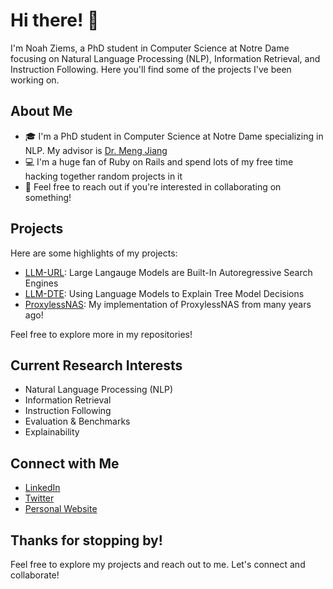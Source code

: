 # Hi there! 👋

I'm Noah Ziems, a PhD student in Computer Science at Notre Dame focusing on Natural Language Processing (NLP), Information Retrieval, and Instruction Following. Here you'll find some of the projects I've been working on.

## About Me

- 🎓 I'm a PhD student in Computer Science at Notre Dame specializing in NLP. My advisor is [Dr. Meng Jiang](https://www.meng-jiang.com/)
- 💻 I'm a huge fan of Ruby on Rails and spend lots of my free time hacking together random projects in it
- 💬 Feel free to reach out if you're interested in collaborating on something!

## Projects

Here are some highlights of my projects:

- [LLM-URL](https://github.com/Ziems/llm-url): Large Langauge Models are Built-In Autoregressive Search Engines
- [LLM-DTE](https://github.com/Ziems/llm-dte): Using Language Models to Explain Tree Model Decisions
- [ProxylessNAS](https://github.com/Ziems/ProxylessNAS): My implementation of ProxylessNAS from many years ago!

Feel free to explore more in my repositories!

## Current Research Interests

- Natural Language Processing (NLP)
- Information Retrieval
- Instruction Following
- Evaluation & Benchmarks
- Explainability

## Connect with Me

- [LinkedIn](https://www.linkedin.com/in/noah-ziems-b42482132/)
- [Twitter](https://twitter.com/NoahZiems)
- [Personal Website](https://noahziems.com/)


## Thanks for stopping by!

Feel free to explore my projects and reach out to me. Let's connect and collaborate!

